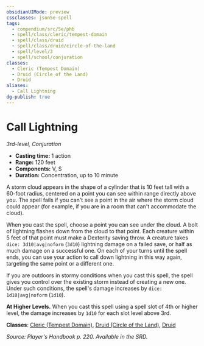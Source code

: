 ```yaml
---
obsidianUIMode: preview
cssclasses: json5e-spell
tags:
  - compendium/src/5e/phb
  - spell/class/cleric/tempest-domain
  - spell/class/druid
  - spell/class/druid/circle-of-the-land
  - spell/level/3
  - spell/school/conjuration
classes:
  - Cleric (Tempest Domain)
  - Druid (Circle of the Land)
  - Druid
aliases:
  - Call Lightning
dg-publish: true
---
```

# Call Lightning
*3rd-level, Conjuration*  

- **Casting time:** 1 action
- **Range:** 120 feet
- **Components:** V, S
- **Duration:** Concentration, up to 10 minute

A storm cloud appears in the shape of a cylinder that is 10 feet tall with a 60-foot radius, centered on a point you can see within range directly above you. The spell fails if you can't see a point in the air where the storm cloud could appear (for example, if you are in a room that can't accommodate the cloud).

When you cast the spell, choose a point you can see under the cloud. A bolt of lightning flashes down from the cloud to that point. Each creature within 5 feet of that point must make a Dexterity saving throw. A creature takes `dice: 3d10|avg|noform` (`3d10`) lightning damage on a failed save, or half as much damage on a successful one. On each of your turns until the spell ends, you can use your action to call down lightning in this way again, targeting the same point or a different one.

If you are outdoors in stormy conditions when you cast this spell, the spell gives you control over the existing storm instead of creating a new one. Under such conditions, the spell's damage increases by `dice: 1d10|avg|noform` (`1d10`).

**At Higher Levels.** When you cast this spell using a spell slot of 4th or higher level, the damage increases by `1d10` for each slot level above 3rd.

**Classes**: [Cleric (Tempest Domain)](/Admin/CLI/classes/cleric-tempest-domain.md), [Druid (Circle of the Land)](/Admin/CLI/classes/druid-circle-of-the-land.md), [Druid](/Admin/CLI/classes/druid.md)

*Source: Player's Handbook p. 220. Available in the SRD.*